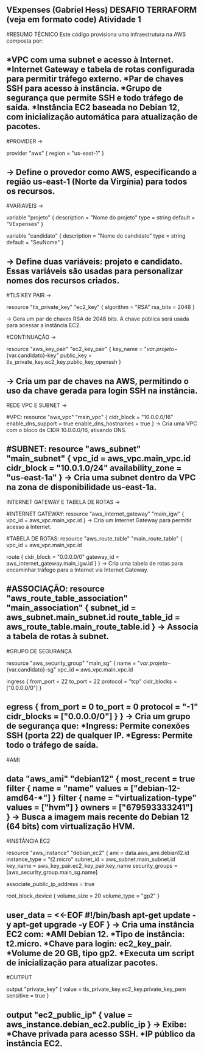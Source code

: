 VExpenses (Gabriel Hess)
DESAFIO TERRAFORM (veja em formato code)
Atividade 1
---------------------------------------------------------------------------------------------------------------------------------------------------------------------
#RESUMO TÉCNICO
Este código provisiona uma infraestrutura na AWS composta por:

*VPC com uma subnet e acesso à Internet.
*Internet Gateway e tabela de rotas configurada para permitir tráfego externo.
*Par de chaves SSH para acesso à instância.
*Grupo de segurança que permite SSH e todo tráfego de saída.
*Instância EC2 baseada no Debian 12, com inicialização automática para atualização de pacotes.
---------------------------------------------------------------------------------------------------------------------------------------------------------------------
#PROVIDER ->

provider "aws" {
  region = "us-east-1"
}

-> Define o provedor como AWS, especificando a região us-east-1 (Norte da Virgínia) para todos os recursos.
---------------------------------------------------------------------------------------------------------------------------------------------------------------------
#VARIAVEIS ->

variable "projeto" {
  description = "Nome do projeto"
  type        = string
  default     = "VExpenses"
}

variable "candidato" {
  description = "Nome do candidato"
  type        = string
  default     = "SeuNome"
}

-> Define duas variáveis: projeto e candidato. Essas variáveis são usadas para personalizar nomes dos recursos criados.
---------------------------------------------------------------------------------------------------------------------------------------------------------------------
#TLS KEY PAIR ->

resource "tls_private_key" "ec2_key" {
  algorithm = "RSA"
  rsa_bits  = 2048
}

-> Gera um par de chaves RSA de 2048 bits. A chave pública será usada para acessar a instância EC2.

#CONTINUAÇÃO ->

resource "aws_key_pair" "ec2_key_pair" {
  key_name   = "${var.projeto}-${var.candidato}-key"
  public_key = tls_private_key.ec2_key.public_key_openssh
}

-> Cria um par de chaves na AWS, permitindo o uso da chave gerada para login SSH na instância.
---------------------------------------------------------------------------------------------------------------------------------------------------------------------
REDE VPC E SUBNET ->

#VPC:
resource "aws_vpc" "main_vpc" {
  cidr_block           = "10.0.0.0/16"
  enable_dns_support   = true
  enable_dns_hostnames = true
}
-> Cria uma VPC com o bloco de CIDR 10.0.0.0/16, ativando DNS.

#SUBNET:
resource "aws_subnet" "main_subnet" {
  vpc_id            = aws_vpc.main_vpc.id
  cidr_block        = "10.0.1.0/24"
  availability_zone = "us-east-1a"
}
-> Cria uma subnet dentro da VPC na zona de disponibilidade us-east-1a.
---------------------------------------------------------------------------------------------------------------------------------------------------------------------
INTERNET GATEWAY E TABELA DE ROTAS ->

#INTERNET GATEWAY:
resource "aws_internet_gateway" "main_igw" {
  vpc_id = aws_vpc.main_vpc.id
}
-> Cria um Internet Gateway para permitir acesso à Internet.

#TABELA DE ROTAS:
resource "aws_route_table" "main_route_table" {
  vpc_id = aws_vpc.main_vpc.id

  route {
    cidr_block = "0.0.0.0/0"
    gateway_id = aws_internet_gateway.main_igw.id
  }
}
-> Cria uma tabela de rotas para encaminhar tráfego para a Internet via Internet Gateway.

#ASSOCIAÇÃO:
resource "aws_route_table_association" "main_association" {
  subnet_id      = aws_subnet.main_subnet.id
  route_table_id = aws_route_table.main_route_table.id
}
-> Associa a tabela de rotas à subnet.
---------------------------------------------------------------------------------------------------------------------------------------------------------------------
#GRUPO DE SEGURANÇA

resource "aws_security_group" "main_sg" {
  name        = "${var.projeto}-${var.candidato}-sg"
  vpc_id      = aws_vpc.main_vpc.id

  ingress {
    from_port   = 22
    to_port     = 22
    protocol    = "tcp"
    cidr_blocks = ["0.0.0.0/0"]
  }

  egress {
    from_port   = 0
    to_port     = 0
    protocol    = "-1"
    cidr_blocks = ["0.0.0.0/0"]
  }
}
-> Cria um grupo de segurança que:
   *Ingress: Permite conexões SSH (porta 22) de qualquer IP.
   *Egress: Permite todo o tráfego de saída.
---------------------------------------------------------------------------------------------------------------------------------------------------------------------
#AMI

data "aws_ami" "debian12" {
  most_recent = true
  filter {
    name   = "name"
    values = ["debian-12-amd64-*"]
  }
  filter {
    name   = "virtualization-type"
    values = ["hvm"]
  }
  owners = ["679593333241"]
}
-> Busca a imagem mais recente do Debian 12 (64 bits) com virtualização HVM.
---------------------------------------------------------------------------------------------------------------------------------------------------------------------
#INSTÂNCIA EC2

resource "aws_instance" "debian_ec2" {
  ami           = data.aws_ami.debian12.id
  instance_type = "t2.micro"
  subnet_id     = aws_subnet.main_subnet.id
  key_name      = aws_key_pair.ec2_key_pair.key_name
  security_groups = [aws_security_group.main_sg.name]

  associate_public_ip_address = true

  root_block_device {
    volume_size = 20
    volume_type = "gp2"
  }

  user_data = <<-EOF
              #!/bin/bash
              apt-get update -y
              apt-get upgrade -y
              EOF
}
-> Cria uma instância EC2 com:
   *AMI Debian 12.
   *Tipo de instância: t2.micro.
   *Chave para login: ec2_key_pair.
   *Volume de 20 GB, tipo gp2.
   *Executa um script de inicialização para atualizar pacotes.
---------------------------------------------------------------------------------------------------------------------------------------------------------------------
#OUTPUT

output "private_key" {
  value     = tls_private_key.ec2_key.private_key_pem
  sensitive = true
}

output "ec2_public_ip" {
  value = aws_instance.debian_ec2.public_ip
}
-> Exibe:
   *Chave privada para acesso SSH.
   *IP público da instância EC2.
---------------------------------------------------------------------------------------------------------------------------------------------------------------------























